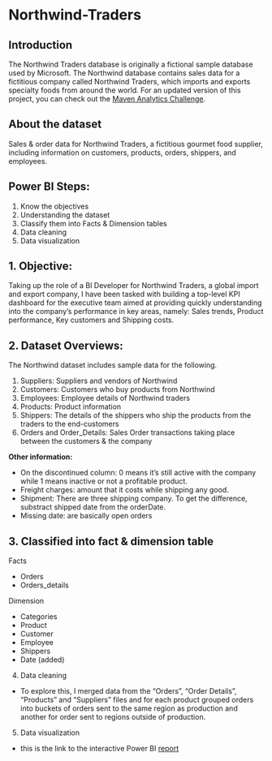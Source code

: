 # Northwind-Traders

## Introduction  
The Northwind Traders database is originally a fictional sample database used by Microsoft. The Northwind database contains sales data for a fictitious company called Northwind Traders, which imports and exports specialty foods from around the world. For an updated version of this project, you can check out the [Maven Analytics Challenge](https://mavenanalytics.io/challenges/maven-northwind-challenge/24).

## About the dataset
Sales & order data for Northwind Traders, a fictitious gourmet food supplier, including information on customers, products, orders, shippers, and employees.

## Power BI Steps:
1. Know the objectives
2. Understanding the dataset
3. Classify them into Facts & Dimension tables
4. Data cleaning
5. Data visualization

## 1. Objective:
Taking up the role of a BI Developer for Northwind Traders, a global import and export company, I have been tasked with building a top-level KPI dashboard for the executive team aimed at providing quickly understanding into the company’s performance in key areas, namely:
Sales trends, Product performance, Key customers and Shipping costs.

## 2. Dataset Overviews: 
The Northwind dataset includes sample data for the following.
1. Suppliers: Suppliers and vendors of Northwind
2. Customers: Customers who buy products from Northwind
3. Employees: Employee details of Northwind traders
4. Products: Product information
5. Shippers: The details of the shippers who ship the products from the traders to the end-customers
6. Orders and Order_Details: Sales Order transactions taking place between the customers & the company

**Other information:**
-  On the discontinued column: 0 means it’s still active with the company while 1 means inactive or not a profitable product.
-  Freight charges: amount that it costs while shipping any good.
-  Shipment: There are three shipping company. To get the difference, substract shipped date from the orderDate.
-  Missing date: are basically open orders

## 3. Classified into fact & dimension table
Facts
- Orders
- Orders_details

Dimension
- Categories
- Product
- Customer
- Employee
- Shippers
- Date (added)

4. Data cleaning
- To explore this, I merged data from the “Orders”, “Order Details”, “Products” and “Suppliers” files and for each product grouped orders into buckets of orders sent to the same region as production and another for order sent to regions outside of production.

5. Data visualization
- this is the link to the interactive Power BI [report](https://app.powerbi.com/view?r=eyJrIjoiYmY3MjJhMTAtYzJiMC00YWE4LTlhNWItZmEzZWRjOGY2MDUzIiwidCI6Ijg0ZGZiOGY5LWYzMTItNDk1NC05ZTk5LWYzZjcxMTgzZDZmMSJ9) 
